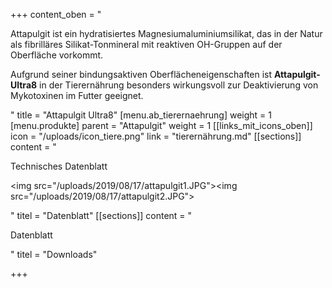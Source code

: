 +++
content_oben = "<p>Attapulgit ist ein hydratisiertes Magnesiumaluminiumsilikat, das in der Natur als fibrilläres Silikat-Tonmineral mit reaktiven OH-Gruppen auf der Oberfläche vorkommt.</p><p>Aufgrund seiner bindungsaktiven Oberflächeneigenschaften ist <strong>Attapulgit-Ultra8</strong> in der Tierernährung besonders wirkungsvoll zur Deaktivierung von Mykotoxinen im Futter geeignet.</p>"
title = "Attapulgit Ultra8"
[menu.ab_tierernaehrung]
weight = 1
[menu.produkte]
parent = "Attapulgit"
weight = 1
[[links_mit_icons_oben]]
icon = "/uploads/icon_tiere.png"
link = "tierernährung.md"
[[sections]]
content = "<p>Technisches Datenblatt</p><p><img src=\"/uploads/2019/08/17/attapulgit1.JPG\"><img src=\"/uploads/2019/08/17/attapulgit2.JPG\"></p>"
titel = "Datenblatt"
[[sections]]
content = "<p>Datenblatt</p>"
titel = "Downloads"

+++
